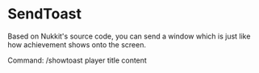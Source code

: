 # SendToast

Based on Nukkit's source code, you can send a window which is just like how achievement shows onto the screen.

Command: /showtoast player title content
